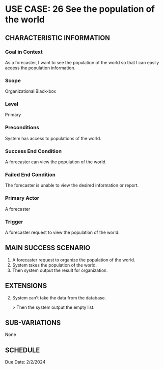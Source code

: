 # USE CASE: 26 See the population of the world
## CHARACTERISTIC INFORMATION

### Goal in Context

As a forecaster, I want to see the population of the world so that I can easily access the population information.

### Scope

Organizational Black-box

### Level

Primary

### Preconditions

System has access to populations of the world.

### Success End Condition

A forecaster can view the population of the world.

### Failed End Condition

The forecaster is unable to view the desired information or report.
### Primary Actor

A forecaster

### Trigger

A forecaster request to view the population of the world.

## MAIN SUCCESS SCENARIO

1.  A forecaster request to organize the population of the world.
2.  System takes the population of the world.
3.  Then system output the result for organization.

## EXTENSIONS
 
2. System can’t take the data from the database.

   ​> Then the system output the empty list.

## SUB-VARIATIONS

None

## SCHEDULE

Due Date: 2/2/2024
